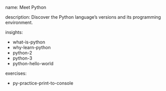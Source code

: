 name: Meet Python

description: Discover the Python language’s versions and its programming environment.

insights:
  - what-is-python
  - why-learn-python
  - python-2
  - python-3
  - python-hello-world
  
exercises:
  - py-practice-print-to-console
